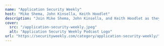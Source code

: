 ```yaml
---
name: "Application Security Weekly"
host: "Mike Shema, John Kinsella, Keith Hoodlet"
description: "Join Mike Shema, John Kinsella, and Keith Hoodlet as they dive into the latest cybersecurity news, vulnerabilities, and trends that impact the world of application security."
cover:
  src: "/application-security-weekly.jpeg"
  alt: "Application Security Weekly Podcast Logo"
url: "https://securityweekly.com/category/application-security-weekly/"
---
```

